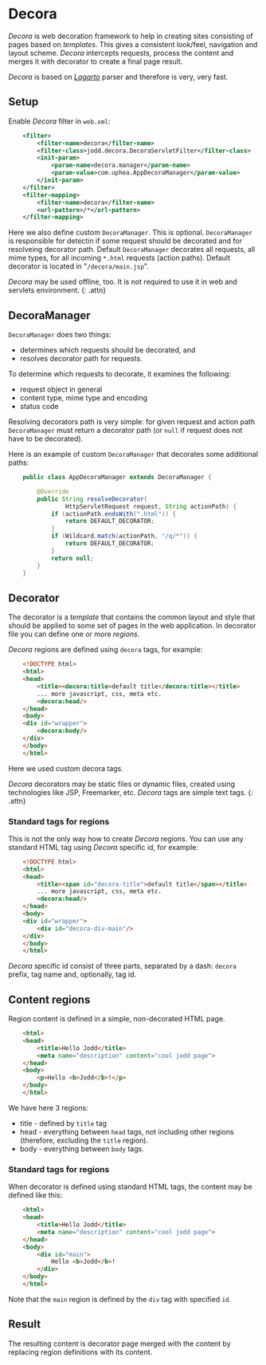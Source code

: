 # Decora

*Decora* is web decoration framework to help in creating sites
consisting of pages based on *templates*. This gives a consistent
look/feel, navigation and layout scheme. *Decora* intercepts requests,
process the content and merges it with decorator to create a final page
result.

*Decora* is based on [*Lagarto*](/doc/lagarto/index.html) parser and
therefore is very, very fast.

## Setup

Enable *Decora* filter in `web.xml`:

~~~~~ xml
	<filter>
		<filter-name>decora</filter-name>
		<filter-class>jodd.decora.DecoraServletFilter</filter-class>
		<init-param>
			<param-name>decora.manager</param-name>
			<param-value>com.uphea.AppDecoraManager</param-value>
		</init-param>
	</filter>
	<filter-mapping>
		<filter-name>decora</filter-name>
		<url-pattern>/*</url-pattern>
	</filter-mapping>
~~~~~

Here we also define custom `DecoraManager`. This is optional. `DecoraManager` is
responsible for detectin if some request should be decorated and
for resolveing decorator path. Default `DecoraManager` decorates all
requests, all mime types, for all incoming `*.html` requests (action paths).
Default decorator is located in "`/decora/main.jsp`".

*Decora* may be used offline, too. It is not required to use it in web
and servlets environment.
{: .attn}

## DecoraManager

`DecoraManager` does two things:

+ determines which requests should be decorated, and
+ resolves decorator path for requests.

To determine which requests to decorate, it examines the following:

* request object in general
* content type, mime type and encoding
* status code

Resolving decorators path is very simple: for given request and action
path `DecoraManager` must return a decorator path (or `null` if request
does not have to be decorated).

Here is an example of custom `DecoraManager` that decorates some additional
paths:

~~~~~ java
    public class AppDecoraManager extends DecoraManager {

    	@Override
    	public String resolveDecorator(
                HttpServletRequest request, String actionPath) {
    		if (actionPath.endsWith(".html")) {
    			return DEFAULT_DECORATOR;
    		}
    		if (Wildcard.match(actionPath, "/q/*")) {
    			return DEFAULT_DECORATOR;
    		}
    		return null;
    	}
    }
~~~~~

## Decorator

The decorator is a *template* that contains the common layout and style
that should be applied to some set of pages in the web application. In
decorator file you can define one or more *regions*.

*Decora* regions are defined using `decora` tags, for example:

~~~~~ html
    <!DOCTYPE html>
    <html>
    <head>
    	<title><decora:title>default title</decora:title></title>
    	... more javascript, css, meta etc.
    	<decora:head/>
    </head>
    <body>
    <div id="wrapper">
    	<decora:body/>
    </div>
    </body>
    </html>
~~~~~

Here we used custom decora tags.

*Decora* decorators may be static files or dynamic files, created using
technologies like JSP, Freemarker, etc. *Decora* tags are simple text
tags.
{: .attn}

### Standard tags for regions

This is not the only way how to create *Decora* regions. You can use
any standard HTML tag using *Decora* specific id, for example:

~~~~~ html
    <!DOCTYPE html>
    <html>
    <head>
    	<title><span id="decora-title">default title</span></title>
    	... more javascript, css, meta etc.
    	<decora:head/>
    </head>
    <body>
    <div id="wrapper">
    	<div id="decora-div-main"/>
    </div>
    </body>
    </html>
~~~~~

*Decora* specific id consist of three parts, separated by a dash:
`decora` prefix, tag name and, optionally, tag id.

## Content regions

Region content is defined in a simple, non-decorated HTML page.

~~~~~ html
    <html>
    <head>
    	<title>Hello Jodd</title>
    	<meta name="description" content="cool jodd page">
    </head>
    <body>
    	<p>Hello <b>Jodd</b>!</p>
    </body>
    </html>
~~~~~

We have here 3 regions:

* title - defined by `title` tag
* head - everything between `head` tags, not including other regions
  (therefore, excluding the `title` region).
* body - everything between `body` tags.

### Standard tags for regions

When decorator is defined using standard HTML tags, the content may be
defined like this:

~~~~~ html
    <html>
    <head>
    	<title>Hello Jodd</title>
    	<meta name="description" content="cool jodd page">
    </head>
    <body>
    	<div id="main">
    		Hello <b>Jodd</b>!
    	</div>
    </body>
    </html>
~~~~~

Note that the `main` region is defined by the `div` tag with
specified `id`.

## Result

The resulting content is decorator page merged with the content by
replacing region definitions with its content.

